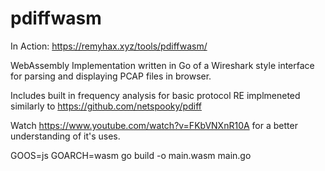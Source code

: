 # pdiffwasm

In Action: https://remyhax.xyz/tools/pdiffwasm/

WebAssembly Implementation written in Go of a Wireshark style interface for parsing and displaying PCAP files in browser.

Includes built in frequency analysis for basic protocol RE implmeneted similarly to https://github.com/netspooky/pdiff

Watch https://www.youtube.com/watch?v=FKbVNXnR10A for a better understanding of it's uses.

GOOS=js GOARCH=wasm go build -o main.wasm main.go
